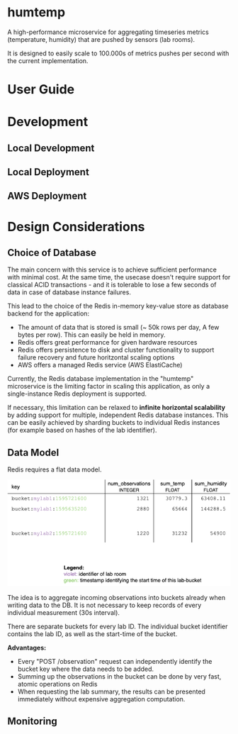 # humtemp
A high-performance microservice for aggregating timeseries metrics (temperature, humidity) that are pushed by sensors (lab rooms).

It is designed to easily scale to 100.000s of metrics pushes per second with the current implementation.

# User Guide

# Development
## Local Development

## Local Deployment

## AWS Deployment

# Design Considerations
## Choice of Database
The main concern with this service is to achieve sufficient performance with minimal cost. At the same time, the usecase doesn't require support for classical ACID transactions - and it is tolerable to lose a few seconds of data in case of database instance failures.

This lead to the choice of the Redis in-memory key-value store as database backend for the application:
* The amount of data that is stored is small (~ 50k rows per day, A few bytes per row). This can easily be held in memory.
* Redis offers great performance for given hardware resources
* Redis offers persistence to disk and cluster functionality to support failure recovery and future horitzontal scaling options
* AWS offers a managed Redis service (AWS ElastiCache)

Currently, the Redis database implementation in the "humtemp" microservice is the limiting factor in scaling this application, as only a single-instance Redis deployment is supported.

If necessary, this limitation can be relaxed to **infinite horizontal scalability** by adding support for multiple, independent Redis database instances. This can be easily achieved by sharding buckets to individual Redis instances (for example based on hashes of the lab identifier).

## Data Model
Redis requires a flat data model.

![DataModel](/docs/images/datamodel.png)

The idea is to aggregate incoming observations into buckets already when writing data to the DB. It is not necessary to keep records of every individual measurement (30s interval).

There are separate buckets for every lab ID. The individual bucket identifier contains the lab ID, as well as the start-time of the bucket.

**Advantages:**
* Every "POST /observation" request can independently identify the bucket key where the data needs to be added.
* Summing up the observations in the bucket can be done by very fast, atomic operations on Redis
* When requesting the lab summary, the results can be presented immediately without expensive aggregation computation.
## Monitoring

